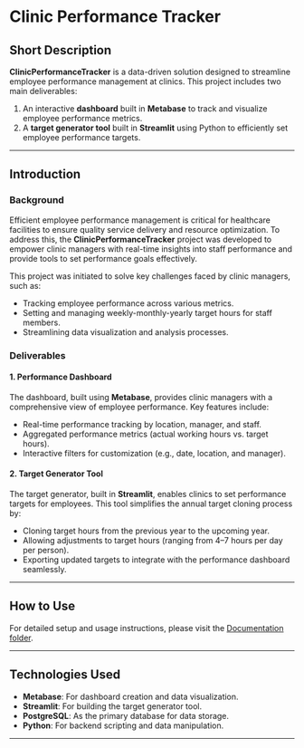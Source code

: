 # Clinic Performance Tracker

## Short Description  
**ClinicPerformanceTracker** is a data-driven solution designed to streamline employee performance management at clinics. This project includes two main deliverables:  
1. An interactive **dashboard** built in **Metabase** to track and visualize employee performance metrics.  
2. A **target generator tool** built in **Streamlit** using Python to efficiently set employee performance targets.  

---

## Introduction  

### Background  
Efficient employee performance management is critical for healthcare facilities to ensure quality service delivery and resource optimization. To address this, the **ClinicPerformanceTracker** project was developed to empower clinic managers with real-time insights into staff performance and provide tools to set performance goals effectively.  

This project was initiated to solve key challenges faced by clinic managers, such as:  
- Tracking employee performance across various metrics.  
- Setting and managing weekly-monthly-yearly target hours for staff members.  
- Streamlining data visualization and analysis processes.  

### Deliverables  

#### 1. **Performance Dashboard**  
The dashboard, built using **Metabase**, provides clinic managers with a comprehensive view of employee performance. Key features include:  
- Real-time performance tracking by location, manager, and staff.  
- Aggregated performance metrics (actual working hours vs. target hours).  
- Interactive filters for customization (e.g., date, location, and manager).  

#### 2. **Target Generator Tool**  
The target generator, built in **Streamlit**, enables clinics to set performance targets for employees. This tool simplifies the annual target cloning process by:  
- Cloning target hours from the previous year to the upcoming year.  
- Allowing adjustments to target hours (ranging from 4–7 hours per day per person).  
- Exporting updated targets to integrate with the performance dashboard seamlessly.  

---

## How to Use  

For detailed setup and usage instructions, please visit the [Documentation folder](Documentations/).

---

## Technologies Used  
- **Metabase**: For dashboard creation and data visualization.  
- **Streamlit**: For building the target generator tool.  
- **PostgreSQL**: As the primary database for data storage.  
- **Python**: For backend scripting and data manipulation.  

---

